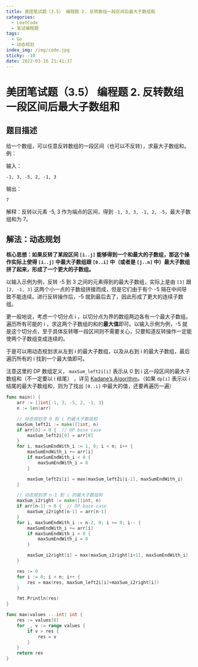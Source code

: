 ```yaml
---
title: 美团笔试题（3.5） 编程题 2. 反转数组一段区间后最大子数组和
categories:
  - LeetCode
  - 笔试编程题
tags:
  - Go
  - 动态规划
index_img: /img/code.jpg
sticky: -10
date: 2022-03-16 21:41:37
---
```


# 美团笔试题（3.5） 编程题 2. 反转数组一段区间后最大子数组和

## 题目描述

给一个数组，可以任意反转数组的一段区间（也可以不反转），求最大子数组和。例：

输入：

```
-1, 3, -5, 2, -1, 3
```

输出：

```
7
```

解释：反转以元素 -5, 3 作为端点的区间，得到 `-1, 3, 3, -1, 2, -5`，最大子数组和为 7。 

## 解法：动态规划

**核心思想：如果反转了某段区间 `[i..j]` 能够得到一个和最大的子数组，那这个操作实际上使得 `[i..j]` 中最大子数组跟 `[0..i]` 中（或者是 `[j..n]` 中）最大子数组拼了起来，形成了一个更大的子数组。**

以输入示例为例，反转 -5 到 3 之间的元素得到的最大子数组，实际上是由 `[3]` 跟 `[2, -1, 3]` 这两个小一点的子数组拼接而成，但是它们由于有个 -5 隔在中间导致不能连续。进行反转操作后，-5 就到最后去了，因此形成了更大的连续子数组。

更一般地说，考虑一个切分点 i ，以切分点为界的数组两边各有一个最大子数组。遍历所有可能的 i ，求这两个子数组的和的**最大值**即可。以输入示例为例，-5 就是这个切分点，至于具体反转哪一段区间则不需要关心，只要知道反转操作一定能使两个子数组变成连续的。

于是可以用动态规划求从左到 i 的最大子数组，以及从右到 i 的最大子数组，最后遍历所有的 i 找到一个最大值即可。

注意这里的 DP 数组定义， `maxSum_left2i[i]` 表示从 0 到 i 这一段区间的最大子数组和（不一定要以 i 结尾） ，详见 [Kadane’s Algorithm](https://www.geeksforgeeks.org/largest-sum-contiguous-subarray/)。（如果 `dp[i]` 表示以 i 结尾的最大子数组和，则为了找出 `[0..i]` 中最大的值，还要再遍历一遍）

```go
func main() {
	arr := []int{-1, 3, -5, 2, -1, 3}
	n := len(arr)

	// 动态规划求 0 到 i 的最大子数组和
	maxSum_left2i := make([]int, n)
	if arr[0] > 0 {  // DP base case
		maxSum_left2i[0] = arr[0]
	}
	for i, maxSumEndWith_i := 1, 0; i < n; i++ {
		maxSumEndWith_i += arr[i]
		if maxSumEndWith_i < 0 {
			maxSumEndWith_i = 0
		}

		maxSum_left2i[i] = max(maxSum_left2i[i-1], maxSumEndWith_i)
	}

	// 动态规划求 n-1 到 i 的最大子数组和
	maxSum_i2right := make([]int, n)
	if arr[n-1] > 0 {  // DP base case
		maxSum_i2right[n-1] = arr[n-1]
	}
	for i, maxSumEndWith_i := n-2, 0; i >= 0; i-- {
		maxSumEndWith_i += arr[i]
		if maxSumEndWith_i < 0 {
			maxSumEndWith_i = 0
		}

		maxSum_i2right[i] = max(maxSum_i2right[i+1], maxSumEndWith_i)
	}

	res := 0
	for i := 0; i < n; i++ {
		res = max(res, maxSum_left2i[i]+maxSum_i2right[i])
	}

	fmt.Println(res)
}

func max(values ...int) int {
	res := values[0]
	for _, v := range values {
		if v > res {
			res = v
		}
	}
	return res
}
```

